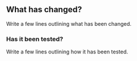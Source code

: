## What has changed?

Write a few lines outlining what has been changed.

### Has it been tested?

Write a few lines outlining how it has been tested.
